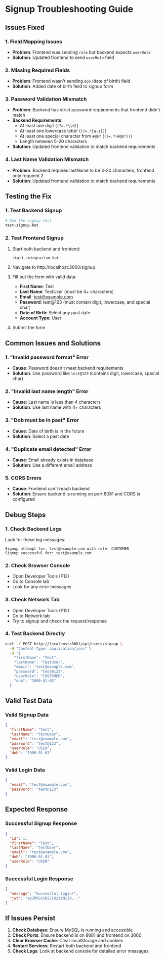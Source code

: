 # Signup Troubleshooting Guide

## Issues Fixed

### 1. **Field Mapping Issues**
- **Problem**: Frontend was sending `role` but backend expects `userRole`
- **Solution**: Updated frontend to send `userRole` field

### 2. **Missing Required Fields**
- **Problem**: Frontend wasn't sending `dob` (date of birth) field
- **Solution**: Added date of birth field to signup form

### 3. **Password Validation Mismatch**
- **Problem**: Backend has strict password requirements that frontend didn't match
- **Backend Requirements**:
  - At least one digit (`(?=.*\\d)`)
  - At least one lowercase letter (`(?=.*[a-z])`)
  - At least one special character from `#@$*` (`(?=.*[#@$*])`)
  - Length between 5-20 characters
- **Solution**: Updated frontend validation to match backend requirements

### 4. **Last Name Validation Mismatch**
- **Problem**: Backend requires lastName to be 4-20 characters, frontend only required 2
- **Solution**: Updated frontend validation to match backend requirements

## Testing the Fix

### 1. Test Backend Signup
```bash
# Run the signup test
test-signup.bat
```

### 2. Test Frontend Signup
1. Start both backend and frontend:
   ```bash
   start-integration.bat
   ```

2. Navigate to http://localhost:3000/signup

3. Fill out the form with valid data:
   - **First Name**: Test
   - **Last Name**: TestUser (must be 4+ characters)
   - **Email**: test@example.com
   - **Password**: test@123 (must contain digit, lowercase, and special char)
   - **Date of Birth**: Select any past date
   - **Account Type**: User

4. Submit the form

## Common Issues and Solutions

### 1. **"Invalid password format" Error**
- **Cause**: Password doesn't meet backend requirements
- **Solution**: Use password like `test@123` (contains digit, lowercase, special char)

### 2. **"Invalid last name length" Error**
- **Cause**: Last name is less than 4 characters
- **Solution**: Use last name with 4+ characters

### 3. **"Dob must be in past" Error**
- **Cause**: Date of birth is in the future
- **Solution**: Select a past date

### 4. **"Duplicate email detected" Error**
- **Cause**: Email already exists in database
- **Solution**: Use a different email address

### 5. **CORS Errors**
- **Cause**: Frontend can't reach backend
- **Solution**: Ensure backend is running on port 8081 and CORS is configured

## Debug Steps

### 1. Check Backend Logs
Look for these log messages:
```
Signup attempt for: test@example.com with role: CUSTOMER
Signup successful for: test@example.com
```

### 2. Check Browser Console
- Open Developer Tools (F12)
- Go to Console tab
- Look for any error messages

### 3. Check Network Tab
- Open Developer Tools (F12)
- Go to Network tab
- Try to signup and check the request/response

### 4. Test Backend Directly
```bash
curl -X POST http://localhost:8081/api/users/signup \
  -H "Content-Type: application/json" \
  -d '{
    "firstName": "Test",
    "lastName": "TestUser",
    "email": "test@example.com",
    "password": "test@123",
    "userRole": "CUSTOMER",
    "dob": "1990-01-01"
  }'
```

## Valid Test Data

### Valid Signup Data
```json
{
  "firstName": "Test",
  "lastName": "TestUser",
  "email": "test@example.com",
  "password": "test@123",
  "userRole": "USER",
  "dob": "1990-01-01"
}
```

### Valid Login Data
```json
{
  "email": "test@example.com",
  "password": "test@123"
}
```

## Expected Response

### Successful Signup Response
```json
{
  "id": 1,
  "firstName": "Test",
  "lastName": "TestUser",
  "email": "test@example.com",
  "dob": "1990-01-01",
  "userRole": "USER"
}
```

### Successful Login Response
```json
{
  "message": "Successful login!",
  "jwt": "eyJhbGciOiJIUzI1NiJ9..."
}
```

## If Issues Persist

1. **Check Database**: Ensure MySQL is running and accessible
2. **Check Ports**: Ensure backend is on 8081 and frontend on 3000
3. **Clear Browser Cache**: Clear localStorage and cookies
4. **Restart Services**: Restart both backend and frontend
5. **Check Logs**: Look at backend console for detailed error messages
